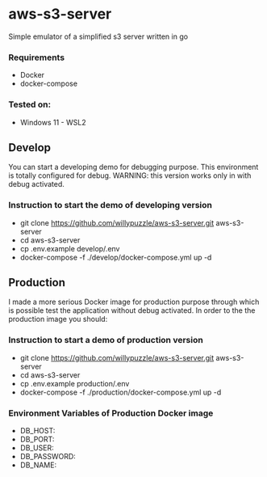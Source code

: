 # aws-s3-server

Simple emulator of a simplified s3 server written in go

### Requirements
- Docker
- docker-compose

### Tested on:
- Windows 11 - WSL2

## Develop

You can start a developing demo for debugging purpose. This environment is totally configured for debug.
WARNING: this version works only in with debug activated.

### Instruction to start the demo of developing version
- git clone https://github.com/willypuzzle/aws-s3-server.git aws-s3-server
- cd aws-s3-server
- cp .env.example develop/.env
- docker-compose  -f ./develop/docker-compose.yml up -d

## Production

I made a more serious Docker image for production purpose through which is possible test the application without debug activated.
In order to the the production image you should:

### Instruction to start a demo of production version
- git clone https://github.com/willypuzzle/aws-s3-server.git aws-s3-server
- cd aws-s3-server
- cp .env.example production/.env
- docker-compose  -f ./production/docker-compose.yml up -d

### Environment Variables of Production Docker image
- DB_HOST:
- DB_PORT:
- DB_USER: 
- DB_PASSWORD: 
- DB_NAME: 